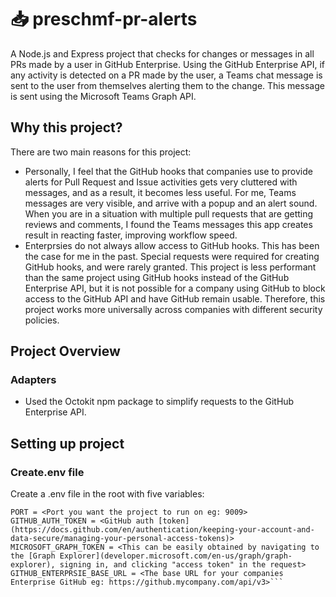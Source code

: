 # :inbox_tray: preschmf-pr-alerts
A Node.js and Express project that checks for changes or messages in all PRs made by a user in GitHub Enterprise. Using the GitHub Enterprise API, if any activity is detected on a PR made by the user, a Teams chat message is sent to the user from themselves alerting them to the change. This message is sent using the Microsoft Teams Graph API.

## Why this project?
There are two main reasons for this project:
* Personally, I feel that the GitHub hooks that companies use to provide alerts for Pull Request and Issue activities gets very cluttered with messages, and as a result, it becomes less useful. For me, Teams messages are very visible, and arrive with a popup and an alert sound. When you are in a situation with multiple pull requests that are getting reviews and comments, I found the Teams messages this app creates result in reacting faster, improving workflow speed.
* Enterprsies do not always allow access to GitHub hooks. This has been the case for me in the past. Special requests were required for creating GitHub hooks, and were rarely granted. This project is less performant than the same project using GitHub hooks instead of the GitHub Enterprise API, but it is not possible for a company using GitHub to block access to the GitHub API and have GitHub remain usable. Therefore, this project works more universally across companies with different security policies.

## Project Overview
### Adapters
* Used the Octokit npm package to simplify requests to the GitHub Enterprise API.

## Setting up project
### Create.env file
Create a .env file in the root with five variables:
```POLL_INTERVAL = <Time in ms that the project will poss the GitHub Enterprise API for changes>
PORT = <Port you want the project to run on eg: 9009>
GITHUB_AUTH_TOKEN = <GitHub auth [token](https://docs.github.com/en/authentication/keeping-your-account-and-data-secure/managing-your-personal-access-tokens)>
MICROSOFT_GRAPH_TOKEN = <This can be easily obtained by navigating to the [Graph Explorer](developer.microsoft.com/en-us/graph/graph-explorer), signing in, and clicking "access token" in the request>
GITHUB_ENTERPRSIE_BASE_URL = <The base URL for your companies Enterprise GitHub eg: https://github.mycompany.com/api/v3>```
